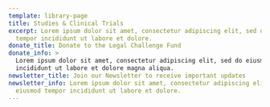 ```yaml
---
template: library-page
title: Studies & Clinical Trials
excerpt: Lorem ipsum dolor sit amet, consectetur adipiscing elit, sed do eiusmod
  tempor incididunt ut labore et dolore.
donate_title: Donate to the Legal Challenge Fund
donate_info: >
  Lorem ipsum dolor sit amet, consectetur adipiscing elit, sed do eiusmod tempor
  incididunt ut labore et dolore magna aliqua.
newsletter_title: Join our Newsletter to receive important updates
newsletter_info: Lorem ipsum dolor sit amet, consectetur adipiscing elit, sed do
  eiusmod tempor incididunt ut labore et dolore.
---
```

